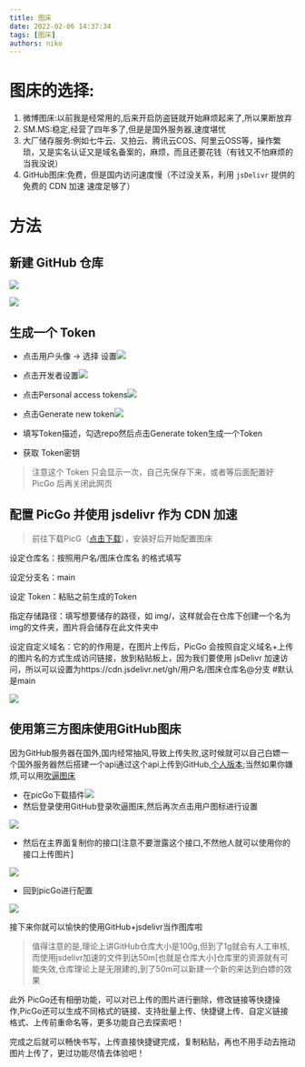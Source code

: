 ```yaml
---
title: 图床
date: 2022-02-06 14:37:34
tags: [图床] 
authors: niko
---
```


# 图床的选择:

1. 微博图床:以前我是经常用的,后来开启防盗链就开始麻烦起来了,所以果断放弃
2. SM.MS:稳定,经营了四年多了,但是是国外服务器,速度堪忧
3. 大厂储存服务:例如七牛云、又拍云、腾讯云COS、阿里云OSS等，操作繁琐，又是实名认证又是域名备案的，麻烦，而且还要花钱（有钱又不怕麻烦的当我没说）
4. GitHub图床:免费，但是国内访问速度慢（不过没关系，利用 `jsDelivr` 提供的免费的 CDN 加速 速度足够了）

# 方法

## 新建 GitHub 仓库

![](https://cdn.jsdelivr.net/gh/weixiabing/wordpress@main/pic/20220206151427.png)

![](https://gh.136699.xyz/https://github.com/weixiabing/wordpress/blob/main//pic/20220206151921.png)

## 生成一个 Token

- 点击用户头像 -> 选择 设置![](https://gh.136699.xyz/https://github.com/weixiabing/wordpress/blob/main/pic/5283742731920b93c4b639841c69d517.png)

- 点击开发者设置![](https://gh.136699.xyz/https://github.com/weixiabing/wordpress/blob/main/pic/283027a46cdf470a52b10a083cdc4112-1.png)

- 点击Personal access tokens![](https://gh.136699.xyz/https://github.com/weixiabing/wordpress/blob/main/pic/62108fbf10f58f82ca0d96a054a96aec-1.png)

- 点击Generate new token![](https://gh.136699.xyz/https://github.com/weixiabing/wordpress/blob/main/pic/23d96fe35c51bef5e261bd13dbe57071-1.png)

- 填写Token描述，勾选repo然后点击Generate token生成一个Token

  

- 获取 Token密钥

> 注意这个 Token 只会显示一次，自己先保存下来，或者等后面配置好 PicGo 后再关闭此网页

## 配置 PicGo 并使用 jsdelivr 作为 CDN 加速

> 前往下载PicG（[点击下载](https://github.com/Molunerfinn/picgo/releases)），安装好后开始配置图床

设定仓库名：按照用户名/图床仓库名 的格式填写

设定分支名：main

设定 Token：粘贴之前生成的Token

指定存储路径：填写想要储存的路径，如 img/，这样就会在仓库下创建一个名为img的文件夹，图片将会储存在此文件夹中

设定自定义域名：它的的作用是，在图片上传后，PicGo 会按照自定义域名+上传的图片名的方式生成访问链接，放到粘贴板上，因为我们要使用 jsDelivr 加速访问，所以可以设置为https://cdn.jsdelivr.net/gh/用户名/图床仓库名@分支 #默认是main

[![](https://gh.136699.xyz/https://github.com/weixiabing/wordpress/blob/main/pic/f09517bacca0147c286e0013ac942b5e.png)](https://image.kejiwanjia.com/wp-content/uploads/2022/01/f09517bacca0147c286e0013ac942b5e.png)

## 使用第三方图床使用GitHub图床

因为GitHub服务器在国外,国内经常抽风,导致上传失败,这时候就可以自己白嫖一个国外服务器然后搭建一个api通过这个api上传到GitHub,[个人版本](https://github.com/yumusb/autoPicCdn);当然如果你嫌烦,可以用[吹逼图床](https://chuibi.cn/)

- 在picGo下载插件![](https://gh.136699.xyz/https://github.com/weixiabing/wordpress/blob/main/pic/ce25c3446e7fdd101cf9c6cc3a3cd470.png)
- 然后登录使用GitHub登录吹逼图床,然后再次点击用户图标进行设置

![](https://gh.136699.xyz/https://github.com/weixiabing/wordpress/blob/main/pic/fc119b997a130fb36923da94d1b90d17-1.png)

- 然后在主界面复制你的接口[注意不要泄露这个接口,不然他人就可以使用你的接口上传图片]

![](https://gh.136699.xyz/https://github.com/weixiabing/wordpress/blob/main/pic/a8a71bcca4cd13fbb4b6e7fb7ecacf66.png)

- 回到picGo进行配置

![](https://gh.136699.xyz/https://github.com/weixiabing/wordpress/blob/main/pic/cfad112698f5c7255e9b6f7402570540.png)

接下来你就可以愉快的使用GitHub+jsdelivr当作图库啦

> 值得注意的是,理论上讲GitHub仓库大小是100g,但到了1g就会有人工审核,而使用jsdelivr加速的文件到达50m[也就是仓库大小]仓库里的资源就有可能失效,仓库理论上是无限建的,到了50m可以新建一个新的来达到白嫖的效果

此外 PicGo还有相册功能，可以对已上传的图片进行删除，修改链接等快捷操作,PicGo还可以生成不同格式的链接、支持批量上传、快捷键上传、自定义链接格式、上传前重命名等，更多功能自己去探索吧！

完成之后就可以畅快书写，上传直接快捷键完成，复制粘贴，再也不用手动去拖动图片上传了，更过功能尽情去体验吧！
